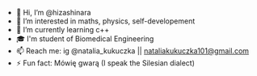 - 👋 Hi, I’m @hizashinara
- 👀 I’m interested in maths, physics, self-developement
- 🌱 I’m currently learning c++ 
- 🎓 I'm student of Biomedical Engineering
- 📫 Reach me: ig @natalia_kukuczka || nataliakukuczka101@gmail.com
- ⚡ Fun fact: Mówię gwarą (I speak the Silesian dialect)
